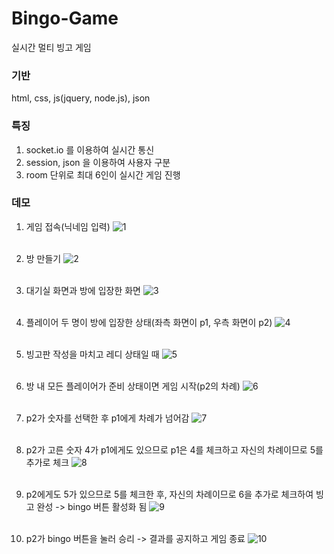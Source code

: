# Bingo-Game
실시간 멀티 빙고 게임

### 기반
html, css, js(jquery, node.js), json

### 특징
1. socket.io 를 이용하여 실시간 통신
2. session, json 을 이용하여 사용자 구분
3. room 단위로 최대 6인이 실시간 게임 진행

### 데모
1. 게임 접속(닉네임 입력)
![1](https://github.com/DigitalBard/Bingo-Game/assets/103251717/be322fe4-a024-42b5-b5e4-04c78c205c8f)<br><br>

2. 방 만들기
![2](https://github.com/DigitalBard/Bingo-Game/assets/103251717/268d459a-eb34-437c-b6c5-a542925102ef)<br><br>

3. 대기실 화면과 방에 입장한 화면
![3](https://github.com/DigitalBard/Bingo-Game/assets/103251717/5cb77c2c-427d-47ed-a7b0-664312eb63f3)<br><br>

4. 플레이어 두 명이 방에 입장한 상태(좌측 화면이 p1, 우측 화면이 p2)
![4](https://github.com/DigitalBard/Bingo-Game/assets/103251717/b4443171-6bfe-41df-8ef9-2018c2b535ed)<br><br>

5. 빙고판 작성을 마치고 레디 상태일 때
![5](https://github.com/DigitalBard/Bingo-Game/assets/103251717/26e03715-4ec0-4e2d-b77a-d4730a2e3b7e)<br><br>

6. 방 내 모든 플레이어가 준비 상태이면 게임 시작(p2의 차례)
![6](https://github.com/DigitalBard/Bingo-Game/assets/103251717/a0c9ab6c-cd96-4bef-b9bb-3713c48aeab8)<br><br>

7. p2가 숫자를 선택한 후 p1에게 차례가 넘어감
![7](https://github.com/DigitalBard/Bingo-Game/assets/103251717/936e1b99-e813-4477-a974-9273efac388a)<br><br>

8. p2가 고른 숫자 4가 p1에게도 있으므로 p1은 4를 체크하고 자신의 차례이므로 5를 추가로 체크
![8](https://github.com/DigitalBard/Bingo-Game/assets/103251717/0387d32e-b8f0-4609-b754-f0ddd09c160e)<br><br>

9. p2에게도 5가 있으므로 5를 체크한 후, 자신의 차례이므로 6을 추가로 체크하여 빙고 완성 -> bingo 버튼 활성화 됨
![9](https://github.com/DigitalBard/Bingo-Game/assets/103251717/e6f8abd4-13ab-4d3a-88f2-89a34e0164ce)<br><br>

10. p2가 bingo 버튼을 눌러 승리 -> 결과를 공지하고 게임 종료
![10](https://github.com/DigitalBard/Bingo-Game/assets/103251717/08fa5cb3-9a4a-4ee6-8b61-7ea6725f1b29)



